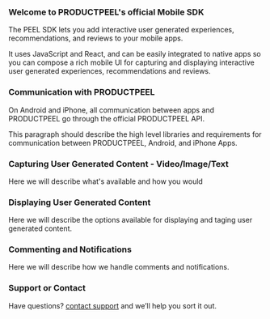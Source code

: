 ### Welcome to PRODUCTPEEL's official Mobile SDK

The PEEL SDK lets you add interactive user generated experiences, recommendations, and reviews to your mobile apps. 

It uses JavaScript and React, and can be easily integrated to native apps so you can compose a rich mobile UI for capturing and displaying interactive user generated experiences, recommendations and reviews.

### Communication with PRODUCTPEEL

On Android and iPhone, all communication between apps and PRODUCTPEEL go through the official PRODUCTPEEL API.

This paragraph should describe the high level libraries and requirements for communication between PRODUCTPEEL, Android, and iPhone Apps. 

### Capturing User Generated Content - Video/Image/Text

Here we will describe what's available and how you would 

### Displaying User Generated Content 

Here we will describe the options available for displaying and taging user generated content. 

### Commenting and Notifications

Here we will describe how we handle comments and notifications. 

### Support or Contact

Have questions? [contact support](https://productpeel.com/contact) and we’ll help you sort it out.
